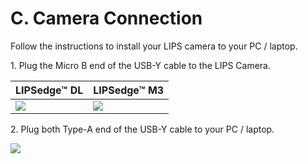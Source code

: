 # C. Camera Connection

Follow the instructions to install your LIPS camera to your PC / laptop.

1\. Plug the Micro B end of the USB-Y cable to the LIPS Camera.

| LIPSedge™ DL                                    | LIPSedge™ M3                                    |
| ----------------------------------------------- | ----------------------------------------------- |
| ![](<../../.gitbook/assets/globL_camera/image (66) (1).png>) | ![](<../../.gitbook/assets/globL_camera/image (56) (1).png>) |

2\. Plug both Type-A end of the USB-Y cable to your PC / laptop.

![](<../../.gitbook/assets/globL_camera/image (59) (1).png>)
